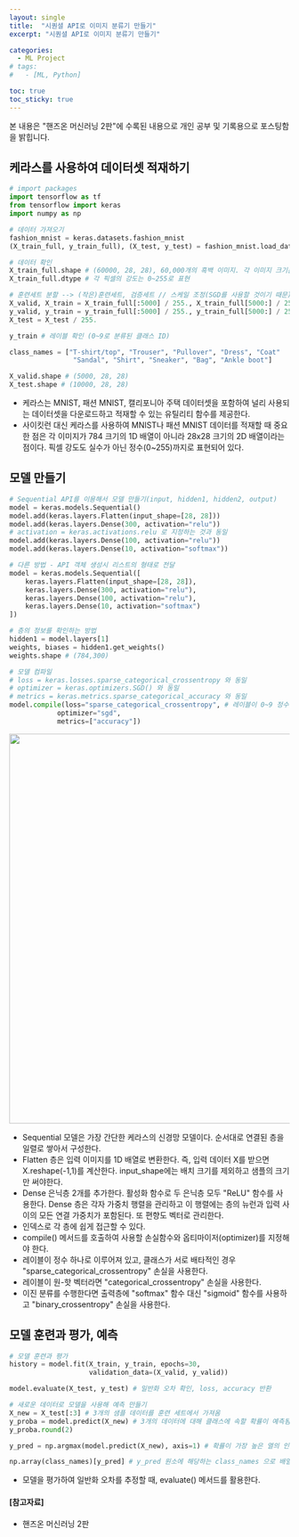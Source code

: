 ```yaml
---
layout: single
title:  "시퀀셜 API로 이미지 분류기 만들기"
excerpt: "시퀀셜 API로 이미지 분류기 만들기"

categories:
  - ML Project
# tags:
#   - [ML, Python]

toc: true
toc_sticky: true
---
```



본 내용은 "핸즈온 머신러닝 2판"에 수록된 내용으로 개인 공부 및 기록용으로 포스팅함을 밝힙니다.



## 케라스를 사용하여 데이터셋 적재하기

```python
# import packages
import tensorflow as tf
from tensorflow import keras
import numpy as np

# 데이터 가져오기
fashion_mnist = keras.datasets.fashion_mnist
(X_train_full, y_train_full), (X_test, y_test) = fashion_mnist.load_data()

# 데이터 확인
X_train_full.shape # (60000, 28, 28), 60,000개의 흑백 이미지. 각 이미지 크기는 28x28
X_train_full.dtype # 각 픽셀의 강도는 0~255로 표현

# 훈련세트 분할 --> (작은)훈련세트, 검증세트 // 스케일 조정(SGD를 사용할 것이기 때문)
X_valid, X_train = X_train_full[:5000] / 255., X_train_full[5000:] / 255.
y_valid, y_train = y_train_full[:5000] / 255., y_train_full[5000:] / 255.
X_test = X_test / 255.

y_train # 레이블 확인 (0~9로 분류된 클래스 ID)

class_names = ["T-shirt/top", "Trouser", "Pullover", "Dress", "Coat"
                "Sandal", "Shirt", "Sneaker", "Bag", "Ankle boot"]

X_valid.shape # (5000, 28, 28)
X_test.shape # (10000, 28, 28)
```
- 케라스는 MNIST, 패션 MNIST, 캘리포니아 주택 데이터셋을 포함하여 널리 사용되는 데이터셋을 다운로드하고 적재할 수 있는 유틸리티 함수를 제공한다.
- 사이킷런 대신 케라스를 사용하여 MNIST나 패션 MNIST 데이터를 적재할 때 중요한 점은 각 이미지가 784 크기의 1D 배열이 아니라 28x28 크기의 2D 배열이라는 점이다. 픽셀 강도도 실수가 아닌 정수(0~255)까지로 표현되어 있다.


## 모델 만들기

```python
# Sequential API를 이용해서 모델 만들기(input, hidden1, hidden2, output)
model = keras.models.Sequential()
model.add(keras.layers.Flatten(input_shape=[28, 28]))
model.add(keras.layers.Dense(300, activation="relu"))
# activation = keras.activations.relu 로 지정하는 것과 동일
model.add(keras.layers.Dense(100, activation="relu"))
model.add(keras.layers.Dense(10, activation="softmax"))

# 다른 방법 - API 객체 생성시 리스트의 형태로 전달
model = keras.models.Sequential([
    keras.layers.Flatten(input_shape=[28, 28]),
    keras.layers.Dense(300, activation="relu"),
    keras.layers.Dense(100, activation="relu"),
    keras.layers.Dense(10, activation="softmax")
])

# 층의 정보를 확인하는 방법
hidden1 = model.layers[1]
weights, biases = hidden1.get_weights()
weights.shape # (784,300)

# 모델 컴파일
# loss = keras.losses.sparse_categorical_crossentropy 와 동일
# optimizer = keras.optimizers.SGD() 와 동일
# metrics = keras.metrics.sparse_categorical_accuracy 와 동일
model.compile(loss="sparse_categorical_crossentropy", # 레이블이 0~9 정수를 가지는 희소(sparse) 레이블
            optimizer="sgd",
            metrics=["accuracy"])
```

<img src="https://user-images.githubusercontent.com/59792046/168315573-9ca7d8c9-b4ee-4911-91db-fcb80cb3e14b.png" width=700>


- Sequential 모델은 가장 간단한 케라스의 신경망 모델이다. 순서대로 연결된 층을 일렬로 쌓아서 구성한다.
- Flatten 층은 입력 이미지를 1D 배열로 변환한다. 즉, 입력 데이터 X를 받으면 X.reshape(-1,1)를 계산한다. input_shape에는 배치 크기를 제외하고 샘플의 크기만 써야한다. 
- Dense 은닉층 2개를 추가한다. 활성화 함수로 두 은닉층 모두 "ReLU" 함수를 사용한다. Dense 층은 각자 가중치 행렬을 관리하고 이 행렬에는 층의 뉴런과 입력 사이의 모든 연결 가중치가 포함된다. 또 편향도 벡터로 관리한다.
- 인덱스로 각 층에 쉽게 접근할 수 있다.
- compile() 메서드를 호출하여 사용할 손실함수와 옵티마이저(optimizer)를 지정해야 한다. 
- 레이블이 정수 하나로 이루어져 있고, 클래스가 서로 배타적인 경우 "sparse_categorical_crossentropy" 손실을 사용한다.
- 레이블이 원-핫 벡터라면 "categorical_crossentropy" 손실을 사용한다.
- 이진 분류를 수행한다면 출력층에 "softmax" 함수 대신 "sigmoid" 함수를 사용하고 "binary_crossentropy" 손실을 사용한다.


## 모델 훈련과 평가, 예측

```python
# 모델 훈련과 평가
history = model.fit(X_train, y_train, epochs=30,
                    validation_data=(X_valid, y_valid))

model.evaluate(X_test, y_test) # 일반화 오차 확인, loss, accuracy 반환

# 새로운 데이터로 모델을 사용해 예측 만들기
X_new = X_test[:3] # 3개의 샘플 데이터를 훈련 세트에서 가져옴
y_proba = model.predict(X_new) # 3개의 데이터에 대해 클래스에 속할 확률이 예측됨
y_proba.round(2)

y_pred = np.argmax(model.predict(X_new), axis=1) # 확률이 가장 높은 열의 인덱스 출력

np.array(class_names)[y_pred] # y_pred 원소에 해당하는 class_names 으로 배열을 만듦

```
- 모델을 평가하여 일반화 오차를 추정할 때, evaluate() 메서드를 활용한다.



#### [참고자료]
- 핸즈온 머신러닝 2판

